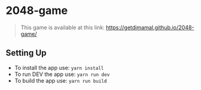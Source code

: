 # 2048-game

> This game is available at this link: https://getdimamal.github.io/2048-game/

## Setting Up

* To install the app use: `yarn install`
* To run DEV the app use: `yarn run dev`
* To build the app use: `yarn run build`

